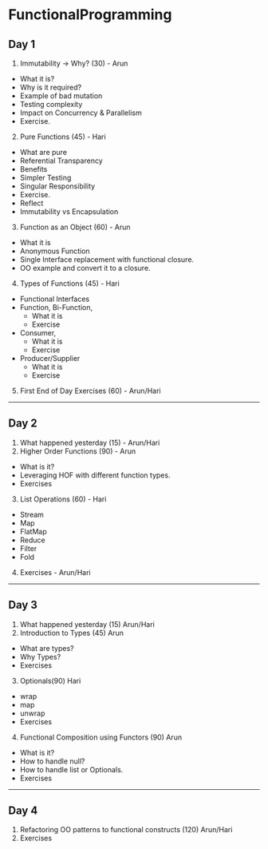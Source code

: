 # FunctionalProgramming

## Day 1

1. Immutability -> Why? (30) - Arun
  - What it is?
  - Why is it required?
  - Example of bad mutation
  - Testing complexity
  - Impact on Concurrency & Parallelism
  - Exercise.
  
2. Pure Functions (45) - Hari
  - What are pure
  - Referential Transparency
  - Benefits
  - Simpler Testing
  - Singular Responsibility
  - Exercise.
  - Reflect
  - Immutability vs Encapsulation
  
3. Function as an Object (60) - Arun
  - What it is
  - Anonymous Function
  - Single Interface replacement with functional closure.
  - OO example and convert it to a closure.
4.  Types of Functions (45) - Hari
  - Functional Interfaces
  - Function, Bi-Function,
    - What it is
    - Exercise
  - Consumer,
    - What it is
    - Exercise
  - Producer/Supplier
    - What it is
    - Exercise
5.  First End of Day Exercises (60) - Arun/Hari
---

## Day 2

1. What happened yesterday (15) - Arun/Hari
2. Higher Order Functions (90) - Arun
  - What is it?
  - Leveraging HOF with different function types.
  - Exercises
3. List Operations (60) - Hari
  - Stream
  - Map
  - FlatMap
  - Reduce
  - Filter
  - Fold
4. Exercises - Arun/Hari

---

## Day 3
1. What happened yesterday (15) Arun/Hari
2. Introduction to Types (45) Arun
  - What are types?
  - Why Types?
  - Exercises
3. Optionals(90) Hari
  - wrap
  - map
  - unwrap
  - Exercises
4. Functional Composition using Functors (90) Arun
  - What is it?
  - How to handle null?
  - How to handle list or Optionals.
  - Exercises
  
----

## Day 4

1. Refactoring OO patterns to functional constructs (120) Arun/Hari
2. Exercises
